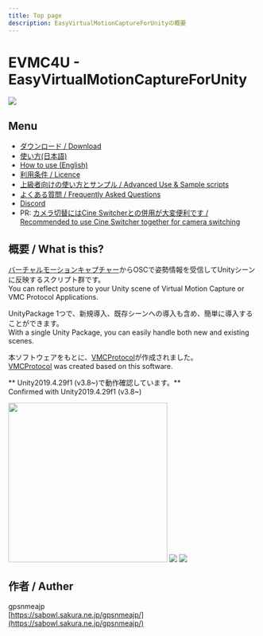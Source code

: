 ```yaml
---
title: Top page
description: EasyVirtualMotionCaptureForUnityの概要
---
```


# EVMC4U - EasyVirtualMotionCaptureForUnity
<img src="https://github.com/gpsnmeajp/EasyVirtualMotionCaptureForUnity/blob/README-image/title3.png?raw=true"></img>  

## Menu

+ [ダウンロード / Download](Download)
+ [使い方(日本語)](HowToUse/Japanese)
+ [How to use (English)](HowToUse/English)
+ [利用条件 / Licence](Licence)
+ [上級者向けの使い方とサンプル / Advanced Use & Sample scripts](Advanced)
+ [よくある質問 / Frequently Asked Questions](FAQ)
+ [Discord](https://discord.gg/nGapSR7)
+ PR: [カメラ切替にはCine Switcherとの併用が大変便利です / Recommended to use Cine Switcher together for camera switching](https://booth.pm/ja/items/1654878)

## 概要 / What is this?

[バーチャルモーションキャプチャー](https://vmc.info/)からOSCで姿勢情報を受信してUnityシーンに反映するスクリプト群です。  
You can reflect posture to your Unity scene of Virtual Motion Capture or VMC Protocol Applications.

UnityPackage 1つで、新規導入、既存シーンへの導入も含め、簡単に導入することができます。  
With a single Unity Package, you can easily handle both new and existing scenes.

本ソフトウェアをもとに、[VMCProtocol](https://protocol.vmc.info/)が作成されました。  
[VMCProtocol](https://protocol.vmc.info/) was created based on this software.

** Unity2019.4.29f1 (v3.8~)で動作確認しています。**  
Confirmed with Unity2019.4.29f1 (v3.8~)

<img width="320px" src="https://github.com/gpsnmeajp/EasyVirtualMotionCaptureForUnity/blob/README-image/ExternalReceiver.gif?raw=true"></img> 
<img src="https://github.com/gpsnmeajp/EasyVirtualMotionCaptureForUnity/blob/README-image/vmpc_logo_128x128.png?raw=true"></img>
<img src="https://github.com/gpsnmeajp/EasyVirtualMotionCaptureForUnity/blob/README-image/orange_pv/HDRP.gif?raw=true"></img>  

## 作者 / Auther
gpsnmeajp  
[https://sabowl.sakura.ne.jp/gpsnmeajp/](https://sabowl.sakura.ne.jp/gpsnmeajp/)
